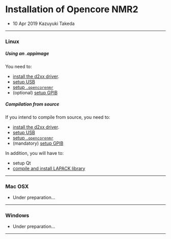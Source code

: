 # Installation of Opencore NMR2

- 10 Apr 2019 Kazuyuki Takeda  

- - -

### Linux

##### Using an .appimage
You need to:
- [install the d2xx driver](../driverSetup/driverSetup.html).  
- [setup USB](../USBSetupOnLinux/USBSetupOnLinux.md)  
- [setup `.opencorenmr`](https://github.com/opencorenmr/console-devel-2.0.1/tree/master/settings)  
- (optional) [setup GPIB](../gpibOnLinux/gpibOnLinux.md)  


##### Compilation from source
If you intend to compile from source, you need to:
- [install the d2xx driver](../driverSetup/driverSetup.html).  
- [setup USB](../USBSetupOnLinux/USBSetupOnLinux.md)  
- [setup `.opencorenmr`](https://github.com/opencorenmr/console-devel-2.0.1/tree/master/settings)  
- (mandatory) [setup GPIB](../gpibOnLinux/gpibOnLinux.md)  

In addition, you will have to:
- setup Qt  
- [compile and install LAPACK library](../lapack/lapack)  


- - -
### Mac OSX
- Under preparation...

- - -
### Windows
- Under preparation...

- - -
